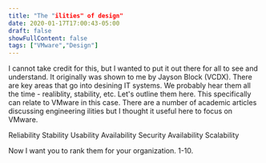 ```yaml
---
title: "The "ilities" of design"
date: 2020-01-17T17:00:43-05:00
draft: false
showFullContent: false
tags: ["VMware","Design"]
---
```


I cannot take credit for this, but I wanted to put it out there for all to see and understand. It originally was shown to me by Jayson Block (VCDX). There are key areas that go into desining IT systems. We probably hear them all the time - realiblity, stability, etc. Let's outline them here. This specifically can relate to VMware in this case. There are a number of academic articles discussing engineering ilities but I thought it useful here to focus on VMware. 

Reliability
Stability
Usability
Availability
Security
Availability
Scalability

Now I want you to rank them for your organization. 1-10. 